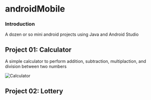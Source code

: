 # androidMobile

### Introduction
A dozen or so mini android projects using Java and Android Studio

## Project 01: Calculator
A simple calculator to perform addition, subtraction, multiplaction, and division between two numbers

![Calculator](https://github.com/user-attachments/assets/a2114677-abc8-45e7-9442-e9be0057c0f5)

## Project 02: Lottery

<!--- TBC

## Project 03: Lucky Number

## Project 04: Intent

## Project 05: Life Cycle

## Project 06: Call Phone

## Project 07: Alert Dialog

## Project 08: Adapter

## Project 09: Mora Game

## Project 10: Notifications

## Project 11: Stop Watch

## Project 12: You Bike

## Project 13: GPS

## Project 14: Google Maps

## Project 15: Fragment
-->


